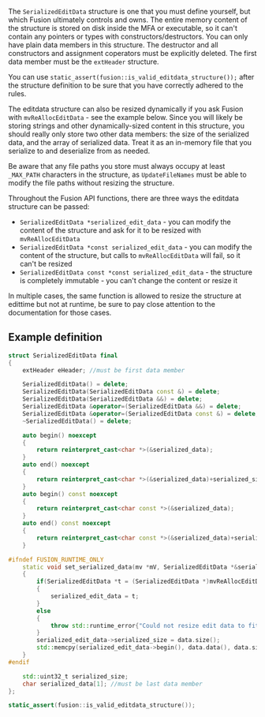 The `SerializedEditData` structure is one that you must define yourself, but which Fusion ultimately controls and owns.
The entire memory content of the structure is stored on disk inside the MFA or executable, so it can't contain any pointers or types with constructors/destructors.
You can only have plain data members in this structure.
The destructor and all constructors and assignment coperators must be explicitly deleted. The first data member must be the `extHeader` structure.

You can use `static_assert(fusion::is_valid_editdata_structure());` after the structure definition to be sure that you have correctly adhered to the rules.

The editdata structure can also be resized dynamically if you ask Fusion with `mvReAllocEditData` - see the example below.
Since you will likely be storing strings and other dynamically-sized content in this structure, you should really only store two other data members: the size of the serialized data, and the array of serialized data.
Treat it as an in-memory file that you serialize to and deserialize from as needed.

Be aware that any file paths you store must always occupy at least `_MAX_PATH` characters in the structure, as `UpdateFileNames` must be able to modify the file paths without resizing the structure.

Throughout the Fusion API functions, there are three ways the editdata structure can be passed:
* `SerializedEditData *serialized_edit_data` - you can modify the content of the structure and ask for it to be resized with `mvReAllocEditData`
* `SerializedEditData *const serialized_edit_data` - you can modify the content of the structure, but calls to `mvReAllocEditData` will fail, so it can't be resized
* `SerializedEditData const *const serialized_edit_data` - the structure is completely immutable - you can't change the content or resize it

In multiple cases, the same function is allowed to resize the structure at edittime but not at runtime, be sure to pay close attention to the documentation for those cases.

## Example definition
```cpp
struct SerializedEditData final
{
	extHeader eHeader; //must be first data member

	SerializedEditData() = delete;
	SerializedEditData(SerializedEditData const &) = delete;
	SerializedEditData(SerializedEditData &&) = delete;
	SerializedEditData &operator=(SerializedEditData &&) = delete;
	SerializedEditData &operator=(SerializedEditData const &) = delete;
	~SerializedEditData() = delete;

	auto begin() noexcept
	{
		return reinterpret_cast<char *>(&serialized_data);
	}
	auto end() noexcept
	{
		return reinterpret_cast<char *>(&serialized_data)+serialized_size;
	}
	auto begin() const noexcept
	{
		return reinterpret_cast<char const *>(&serialized_data);
	}
	auto end() const noexcept
	{
		return reinterpret_cast<char const *>(&serialized_data)+serialized_size;
	}

#ifndef FUSION_RUNTIME_ONLY
	static void set_serialized_data(mv *mV, SerializedEditData *&serialized_edit_data, std::string const &data)
	{
		if(SerializedEditData *t = (SerializedEditData *)mvReAllocEditData(mV, serialized_edit_data, sizeof(SerializedEditData)+data.size()))
		{
			serialized_edit_data = t;
		}
		else
		{
			throw std::runtime_error{"Could not resize edit data to fit all data ("+std::to_string(data.size())+" bytes)"};
		}
		serialized_edit_data->serialized_size = data.size();
		std::memcpy(serialized_edit_data->begin(), data.data(), data.size());
	}
#endif

	std::uint32_t serialized_size;
	char serialized_data[1]; //must be last data member
};

static_assert(fusion::is_valid_editdata_structure());
```
